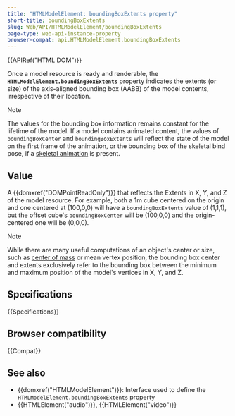 ```yaml
---
title: "HTMLModelElement: boundingBoxExtents property"
short-title: boundingBoxExtents
slug: Web/API/HTMLModelElement/boundingBoxExtents
page-type: web-api-instance-property
browser-compat: api.HTMLModelElement.boundingBoxExtents
---
```


{{APIRef("HTML DOM")}}

Once a model resource is ready and renderable, the **`HTMLModelElement.boundingBoxExtents`** property indicates the extents (or size) of the axis-aligned bounding box (AABB) of the model contents, irrespective of their location.

> [!NOTE]
> The values for the bounding box information remains constant for the lifetime of the model. If a model contains animated content, the values of `boundingBoxCenter` and `boundingBoxExtents` will reflect the state of the model on the first frame of the animation, or the bounding box of the skeletal bind pose, if a [skeletal animation](https://en.wikipedia.org/wiki/Skeletal_animation) is present.

## Value

A {{domxref("DOMPointReadOnly")}} that reflects the Extents in X, Y, and Z of the model resource. For example, both a 1m cube centered on the origin and one centered at (100,0,0) will have a `boundingBoxExtents` value of (1,1,1), but the offset cube's `boundingBoxCenter` will be (100,0,0) and the origin-centered one will be (0,0,0).

> [!NOTE]
> While there are many useful computations of an object's center or size, such as [center of mass](https://en.wikipedia.org/wiki/Center_of_mass) or mean vertex position, the bounding box center and extents exclusively refer to the bounding box between the minimum and maximum position of the model's vertices in X, Y, and Z.

## Specifications

{{Specifications}}

## Browser compatibility

{{Compat}}

## See also

- {{domxref("HTMLModelElement")}}: Interface used to define the `HTMLModelElement.boundingBoxExtents` property
- {{HTMLElement("audio")}}, {{HTMLElement("video")}}
